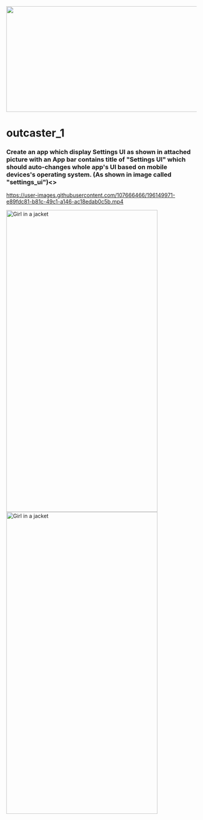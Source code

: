 <img src="https://user-images.githubusercontent.com/107666466/196148682-5233b5f7-ddda-422d-be49-7af1695b37ef.png" width="1200" height="280">


# outcaster_1
###  Create an app which display Settings UI as shown in attached picture with an App bar contains title of "Settings UI" which should auto-changes whole app's UI based on mobile devices's operating system. (As shown in image called "settings_ui")<>


https://user-images.githubusercontent.com/107666466/196149971-e89fdc81-b81c-49c1-a146-ac18edab0c5b.mp4


<img src="https://user-images.githubusercontent.com/107666466/196151681-518c2bbf-4b3d-4227-8084-0cfe36b2f429.jpg" alt="Girl in a jacket" width="400" height="800">
<img src="https://user-images.githubusercontent.com/107666466/196152732-aa59d86d-75d4-4928-b0be-f54d4b2fa92a.jpg" alt="Girl in a jacket" width="400" height="800">

